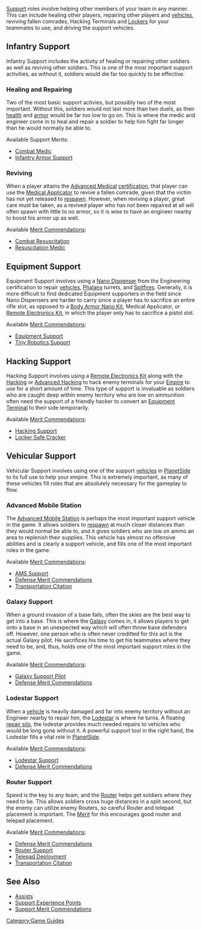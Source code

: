 [Support](Support.md "wikilink") roles involve helping other members of
your team in any manner. This can include healing other players,
repairing other players and [vehicles](vehicle.md "wikilink"), reviving
fallen comrades, Hacking Terminals and [Lockers](Locker.md "wikilink") for
your teammates to use, and driving the support vehicles.

## Infantry Support

Infantry Support includes the activity of healing or repairing other
soldiers as well as reviving other soldiers. This is one of the most
important support activities, as without it, soldiers would die far too
quickly to be effective.

### Healing and Repairing

Two of the most basic support activies, but possibly two of the most
important. Without this, soldiers would not last more than two duels, as
their [health](health.md "wikilink") and [armor](armor.md "wikilink") would be
far too low to go on. This is where the medic and engineer come in to
heal and repair a soldier to help him fight far longer than he would
normally be able to.

Available Support Merits:

- [Combat Medic](Combat_Medic.md "wikilink")
- [Infantry Armor Support](Infantry_Armor_Support.md "wikilink")

### Reviving

When a player attains the [Advanced
Medical](Advanced_Medical.md "wikilink")
[certification](certification.md "wikilink"), that player can use the
[Medical Applicator](Medical_Applicator.md "wikilink") to revive a fallen
comrade, given that the victim has not yet released to
[respawn](respawn.md "wikilink"). However, when reviving a player, great
care must be taken, as a revived player who has not been repaired at all
will often spawn with little to no armor, so it is wise to have an
engineer nearby to boost his armor up as well.

Available [Merit Commendations](Merit_Commendations.md "wikilink"):

- [Combat Resuscitation](Combat_Resuscitation.md "wikilink")
- [Resuscitation Medic](Resuscitation_Medic.md "wikilink")

## Equipment Support

Equipment Support involves using a [Nano
Dispenser](Nano_Dispenser.md "wikilink") from the Engineering certification
to repair [vehicles](vehicle.md "wikilink"), [Phalanx](Phalanx.md "wikilink")
turrets, and [Spitfires](Spitfire.md "wikilink"). Generally, it is more
difficult to find dedicated Equipment supporters in the field since Nano
Dispensers are harder to carry since a player has to sacrifice an entire
rifle slot, as opposed to a [Body Armor Nano
Kit](Body_Armor_Nano_Kit.md "wikilink"), Medical Applicator, or [Remote
Electronics Kit](Remote_Electronics_Kit.md "wikilink"), in which the player
only has to sacrifice a pistol slot.

Available [Merit Commendations](Merit_Commendations.md "wikilink"):

- [Equipment Support](Equipment_Support.md "wikilink")
- [Tiny Robotics Support](Tiny_Robotics_Support.md "wikilink")

## Hacking Support

Hacking Support involves using a [Remote Electronics
Kit](Remote_Electronics_Kit.md "wikilink") along with the
[Hacking](</Hacking_(Certification)> "wikilink") or [Advanced
Hacking](Advanced_Hacking.md "wikilink") to hack enemy terminals for your
[Empire](Empire.md "wikilink") to use for a short amount of time. This type
of support is invaluable as soldiers who are caught deep within enemy
territory who are low on ammunition often need the support of a friendly
hacker to convert an [Equipment Terminal](Equipment_Terminal.md "wikilink")
to their side temporarily.

Available [Merit Commendations](Merit_Commendations.md "wikilink"):

- [Hacking Support](Hacking_Support.md "wikilink")
- [Locker Safe Cracker](Locker_Safe_Cracker.md "wikilink")

## Vehicular Support

Vehicular Support involves using one of the support
[vehicles](vehicle.md "wikilink") in [PlanetSide](PlanetSide.md "wikilink") to
its full use to help your empire. This is extremely important, as many
of these vehicles fill roles that are absolutely necessary for the
gameplay to flow.

### Advanced Mobile Station

The [Advanced Mobile Station](Advanced_Mobile_Station.md "wikilink") is
perhaps the most important support vehicle in the game. It allows
soldiers to [respawn](respawn.md "wikilink") at much closer distances than
they would normal be able to, and it gives soldiers who are low on ammo
an area to replenish their supplies. This vehicle has almost no
offensive abilities and is clearly a support vehicle, and fills one of
the most important roles in the game.

Available [Merit Commendations](Merit_Commendations.md "wikilink"):

- [AMS Support](AMS_Support.md "wikilink")
- [Defense Merit
  Commendations](Defense_Merit_Commendations.md "wikilink")
- [Transportation Citation](Transportation_Citation.md "wikilink")

### Galaxy Support

When a ground invasion of a base fails, often the skies are the best way
to get into a base. This is where the [Galaxy](Galaxy.md "wikilink") comes
in, it allows players to get onto a base in an unexpected way which will
often throw base defenders off. However, one person who is often never
creditted for this act is the actual Galaxy pilot. He sacrifices his
time to get his teammates where they need to be, and, thus, holds one of
the most important support roles in the game.

Available [Merit Commendations](Merit_Commendations.md "wikilink"):

- [Galaxy Support Pilot](Galaxy_Support_Pilot.md "wikilink")
- [Defense Merit
  Commendations](Defense_Merit_Commendations.md "wikilink")

### Lodestar Support

When a [vehicle](vehicle.md "wikilink") is heavily damaged and far into
enemy territory without an Engineer nearby to repair him, the
[Lodestar](Lodestar.md "wikilink") is where he turns. A floating [repair
silo](repair_silo.md "wikilink"), the lodestar provides much needed repairs
to vehicles who would be long gone without it. A powerful support tool
in the right hand, the Lodestar fills a vital role in
[PlanetSide](PlanetSide.md "wikilink").

Available [Merit Commendations](Merit_Commendations.md "wikilink"):

- [Lodestar Support](Lodestar_Support.md "wikilink")
- [Defense Merit
  Commendations](Defense_Merit_Commendations.md "wikilink")

### Router Support

Speed is the key to any team, and the [Router](Router.md "wikilink") helps
get soldiers where they need to be. This allows soldiers cross huge
distances in a split second, but the enemy can utilize enemy Routers, so
careful Router and telepad placement is important. The
[Merit](Merit_Commendation.md "wikilink") for this encourages good router
and telepad placement.

Available [Merit Commendations](Merit_Commendations.md "wikilink"):

- [Defense Merit
  Commendations](Defense_Merit_Commendations.md "wikilink")
- [Router Support](Router_Support.md "wikilink")
- [Telepad Deployment](Telepad_Deployment.md "wikilink")
- [Transportation Citation](Transportation_Citation.md "wikilink")

## See Also

- [Assists](Assist.md "wikilink")
- [Support Experience Points](Support_Experience_Points.md "wikilink")
- [Support Merit
  Commendations](Support_Merit_Commendations.md "wikilink")

[Category:Game Guides](Category:Game_Guides.md "wikilink")
